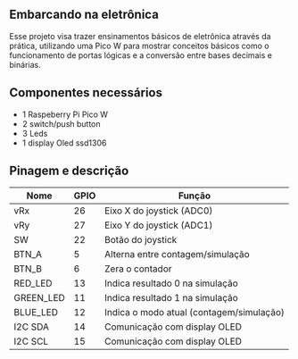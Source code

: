 ## Embarcando na eletrônica

Esse projeto visa trazer ensinamentos básicos de eletrônica através da prática, utilizando uma Pico W para mostrar conceitos básicos como o funcionamento de portas lógicas e a conversão entre bases decimais e binárias.

## Componentes necessários

- 1 Raspeberry Pi Pico W
- 2 switch/push button
- 3 Leds
- 1 display Oled ssd1306

## Pinagem e descrição

| **Nome**      | **GPIO** | **Função**                                  |
|--------------|--------|------------------------------------------|
| vRx         | 26     | Eixo X do joystick (ADC0)               |
| vRy         | 27     | Eixo Y do joystick (ADC1)               |
| SW          | 22     | Botão do joystick                        |
| BTN_A       | 5      | Alterna entre contagem/simulação         |
| BTN_B       | 6      | Zera o contador                          |
| RED_LED     | 13     | Indica resultado 0 na simulação         |
| GREEN_LED   | 11     | Indica resultado 1 na simulação         |
| BLUE_LED    | 12     | Indica o modo atual (contagem/simulação) |
| I2C SDA     | 14     | Comunicação com display OLED            |
| I2C SCL     | 15     | Comunicação com display OLED            |
